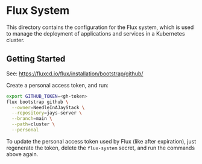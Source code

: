 # Flux System
This directory contains the configuration for the Flux system, which is used to manage the deployment of applications and services in a Kubernetes cluster.

## Getting Started

See: https://fluxcd.io/flux/installation/bootstrap/github/

Create a personal access token, and run:

```bash
export GITHUB_TOKEN=<gh-token>
flux bootstrap github \
  --owner=NeedleInAJayStack \
  --repository=jays-server \
  --branch=main \
  --path=cluster \
  --personal
```

To update the personal access token used by Flux (like after expiration), just regenerate the token, delete the `flux-system` secret, and run the commands above again.
